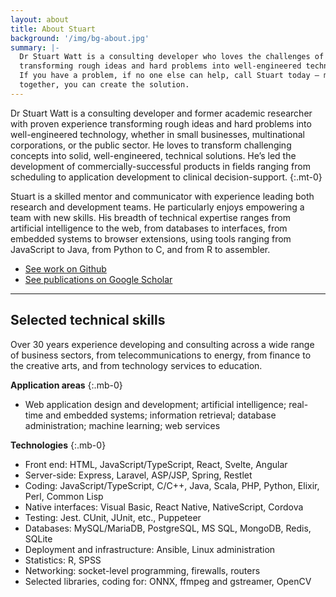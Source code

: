 ```yaml
---
layout: about
title: About Stuart
background: '/img/bg-about.jpg'
summary: |-
  Dr Stuart Watt is a consulting developer who loves the challenges of
  transforming rough ideas and hard problems into well-engineered technology. 
  If you have a problem, if no one else can help, call Stuart today — maybe 
  together, you can create the solution.
---
```


Dr Stuart Watt is a consulting developer and former academic researcher with
proven experience transforming rough ideas and hard problems into
well-engineered technology, whether in small businesses, multinational
corporations, or the public sector. He loves to transform challenging concepts
into solid, well-engineered, technical solutions. He’s led the development of
commercially-successful products in fields ranging from scheduling to
application development to clinical decision-support. 
{:.mt-0}

Stuart is a skilled mentor and communicator with experience leading both
research and development teams. He particularly enjoys empowering a team with
new skills. His breadth of technical expertise ranges from artificial
intelligence to the web, from databases to interfaces, from embedded systems to
browser extensions, using tools ranging from JavaScript to Java, from Python to
C, and from R to assembler. 

* [See work on Github](https://github.com/morungos)
* [See publications on Google Scholar](https://scholar.google.com/citations?user=WDMjFKEAAAAJ&hl=en)

---

## Selected technical skills

Over 30 years experience developing and consulting across a wide range of
business sectors, from telecommunications to energy, from finance to the
creative arts, and from technology services to education.

**Application areas**
{:.mb-0}

- Web application design and development; artificial intelligence; real-time and
  embedded systems; information retrieval; database administration; machine
  learning; web services

**Technologies**
{:.mb-0}

- Front end: HTML, JavaScript/TypeScript, React, Svelte, Angular
- Server-side: Express, Laravel, ASP/JSP, Spring, Restlet
- Coding: JavaScript/TypeScript, C/C++, Java, Scala, PHP, Python, Elixir, Perl, Common Lisp
- Native interfaces: Visual Basic, React Native, NativeScript, Cordova
- Testing: Jest. CUnit, JUnit, etc., Puppeteer
- Databases: MySQL/MariaDB, PostgreSQL, MS SQL, MongoDB, Redis, SQLite
- Deployment and infrastructure: Ansible, Linux administration
- Statistics: R, SPSS
- Networking: socket-level programming, firewalls, routers
- Selected libraries, coding for: ONNX, ffmpeg and gstreamer, OpenCV
